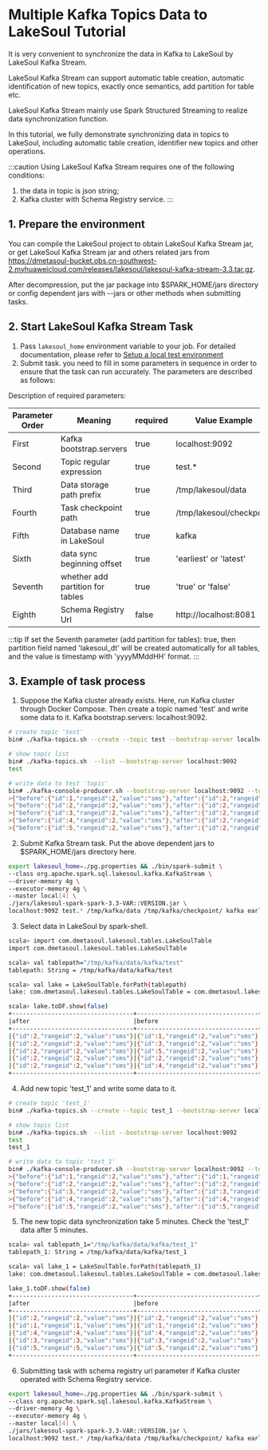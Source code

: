 # Multiple Kafka Topics Data to LakeSoul Tutorial

<!--
SPDX-FileCopyrightText: 2023 LakeSoul Contributors

SPDX-License-Identifier: Apache-2.0
-->

It is very convenient to synchronize the data in Kafka to LakeSoul by LakeSoul Kafka Stream.

LakeSoul Kafka Stream can support automatic table creation, automatic identification of new topics, exactly once
semantics, add partition for table etc.

LakeSoul Kafka Stream mainly use Spark Structured Streaming to realize data synchronization function.

In this tutorial, we fully demonstrate synchronizing data in topics to LakeSoul, including automatic table creation,
identifier new topics and other operations.

:::caution 
Using LakeSoul Kafka Stream requires one of the following conditions:
1. the data in topic is json string;
2. Kafka cluster with Schema Registry service.
:::

## 1. Prepare the environment

You can compile the LakeSoul project to obtain LakeSoul Kafka Stream jar, or get LakeSoul Kafka Stream jar and others  related jars from https://dmetasoul-bucket.obs.cn-southwest-2.myhuaweicloud.com/releases/lakesoul/lakesoul-kafka-stream-3.3.tar.gz.

After decompression, put the jar package into $SPARK_HOME/jars directory or config dependent jars with --jars or other
methods when submitting tasks.

## 2. Start LakeSoul Kafka Stream Task

1. Pass `lakesoul_home` environment variable to your job. For detailed documentation, please refer
   to [Setup a local test environment](../01-Getting%20Started/01-setup-local-env.md)
2. Submit task. you need to fill in some parameters in sequence in order to ensure that the task can run accurately. The parameters are described as follows:

Description of required parameters:

| Parameter Order | Meaning                          | required | Value Example            |
|-----------------|----------------------------------|----------|--------------------------|
| First           | Kafka bootstrap.servers          | true     | localhost:9092           |
| Second          | Topic regular expression         | true     | test.*                   |
| Third           | Data storage path prefix         | true     | /tmp/lakesoul/data       |
| Fourth          | Task checkpoint path             | true     | /tmp/lakesoul/checkpoint |
| Fifth           | Database name in LakeSoul        | true     | kafka                    |
| Sixth           | data sync beginning offset       | true     | 'earliest' or 'latest'   |
| Seventh         | whether add partition for tables | true     | 'true' or 'false'        |
| Eighth          | Schema Registry Url              | false    | http://localhost:8081    |

:::tip
If set the Seventh parameter (add partition for tables): true, then partition field named 'lakesoul_dt' will be created automatically for all tables, and the value is timestamp with 'yyyyMMddHH' format.
:::

## 3. Example of task process

1. Suppose the Kafka cluster already exists. Here, run Kafka cluster through Docker Compose. Then create a topic named 'test' and write some data to it. Kafka bootstrap.servers: localhost:9092.
```bash
# create topic 'test'
bin# ./kafka-topics.sh --create --topic test --bootstrap-server localhost:9092 --replication-factor 1 --partitions 4

# show topic list
bin# ./kafka-topics.sh  --list --bootstrap-server localhost:9092
test

# write data to test 'topic'
bin# ./kafka-console-producer.sh --bootstrap-server localhost:9092 --topic test
>{"before":{"id":1,"rangeid":2,"value":"sms"},"after":{"id":2,"rangeid":2,"value":"sms"},"source":{"version":"1.8.0.Final","connector":"mysql","name":"cdcserver","ts_ms":1644461444000,"snapshot":"false","db":"cdc","sequence":null,"table":"sms","server_id":529210004,"gtid":"de525a81-57f6-11ec-9b60-fa163e692542:1621099","file":"binlog.000033","pos":54831329,"row":0,"thread":null,"query":null},"op":"c","ts_ms":1644461444777,"transaction":1}
>{"before":{"id":2,"rangeid":2,"value":"sms"},"after":{"id":2,"rangeid":2,"value":"sms"},"source":{"version":"1.8.0.Final","connector":"mysql","name":"cdcserver","ts_ms":1644461444000,"snapshot":"false","db":"cdc","sequence":null,"table":"sms","server_id":529210004,"gtid":"de525a81-57f6-11ec-9b60-fa163e692542:1621099","file":"binlog.000033","pos":54831329,"row":0,"thread":null,"query":null},"op":"c","ts_ms":1644461444777,"transaction":2}
>{"before":{"id":3,"rangeid":2,"value":"sms"},"after":{"id":2,"rangeid":2,"value":"sms"},"source":{"version":"1.8.0.Final","connector":"mysql","name":"cdcserver","ts_ms":1644461444000,"snapshot":"false","db":"cdc","sequence":null,"table":"sms","server_id":529210004,"gtid":"de525a81-57f6-11ec-9b60-fa163e692542:1621099","file":"binlog.000033","pos":54831329,"row":0,"thread":null,"query":null},"op":"c","ts_ms":1644461444777,"transaction":3}
>{"before":{"id":4,"rangeid":2,"value":"sms"},"after":{"id":2,"rangeid":2,"value":"sms"},"source":{"version":"1.8.0.Final","connector":"mysql","name":"cdcserver","ts_ms":1644461444000,"snapshot":"false","db":"cdc","sequence":null,"table":"sms","server_id":529210004,"gtid":"de525a81-57f6-11ec-9b60-fa163e692542:1621099","file":"binlog.000033","pos":54831329,"row":0,"thread":null,"query":null},"op":"c","ts_ms":1644461444777,"transaction":4}
>{"before":{"id":5,"rangeid":2,"value":"sms"},"after":{"id":2,"rangeid":2,"value":"sms"},"source":{"version":"1.8.0.Final","connector":"mysql","name":"cdcserver","ts_ms":1644461444000,"snapshot":"false","db":"cdc","sequence":null,"table":"sms","server_id":529210004,"gtid":"de525a81-57f6-11ec-9b60-fa163e692542:1621099","file":"binlog.000033","pos":54831329,"row":0,"thread":null,"query":null},"op":"c","ts_ms":1644461444777,"transaction":5}
```

2. Submit Kafka Stream task. Put the above dependent jars to $SPARK_HOME/jars directory here.

```bash
export lakesoul_home=./pg.properties && ./bin/spark-submit \
--class org.apache.spark.sql.lakesoul.kafka.KafkaStream \
--driver-memory 4g \
--executor-memory 4g \
--master local[4] \
./jars/lakesoul-spark-spark-3.3-VAR::VERSION.jar \
localhost:9092 test.* /tmp/kafka/data /tmp/kafka/checkpoint/ kafka earliest false
```

3. Select data in LakeSoul by spark-shell.

```bash
scala> import com.dmetasoul.lakesoul.tables.LakeSoulTable
import com.dmetasoul.lakesoul.tables.LakeSoulTable

scala> val tablepath="/tmp/kafka/data/kafka/test"
tablepath: String = /tmp/kafka/data/kafka/test

scala> val lake = LakeSoulTable.forPath(tablepath)
lake: com.dmetasoul.lakesoul.tables.LakeSoulTable = com.dmetasoul.lakesoul.tables.LakeSoulTable@585a2ad9

scala> lake.toDF.show(false)
+----------------------------------+----------------------------------+---+-------------------------------------------------------------------------------------------------------------------------------------------------------------------------------------------------------------------------------------------------------------------------------------------------------+-----------+-------------+
|after                             |before                            |op |source                                                                                                                                                                                                                                                                                                 |transaction|ts_ms        |
+----------------------------------+----------------------------------+---+-------------------------------------------------------------------------------------------------------------------------------------------------------------------------------------------------------------------------------------------------------------------------------------------------------+-----------+-------------+
|{"id":2,"rangeid":2,"value":"sms"}|{"id":1,"rangeid":2,"value":"sms"}|c  |{"version":"1.8.0.Final","connector":"mysql","name":"cdcserver","ts_ms":1644461444000,"snapshot":"false","db":"cdc","sequence":null,"table":"sms","server_id":529210004,"gtid":"de525a81-57f6-11ec-9b60-fa163e692542:1621099","file":"binlog.000033","pos":54831329,"row":0,"thread":null,"query":null}|1          |1644461444777|
|{"id":2,"rangeid":2,"value":"sms"}|{"id":3,"rangeid":2,"value":"sms"}|c  |{"version":"1.8.0.Final","connector":"mysql","name":"cdcserver","ts_ms":1644461444000,"snapshot":"false","db":"cdc","sequence":null,"table":"sms","server_id":529210004,"gtid":"de525a81-57f6-11ec-9b60-fa163e692542:1621099","file":"binlog.000033","pos":54831329,"row":0,"thread":null,"query":null}|3          |1644461444777|
|{"id":2,"rangeid":2,"value":"sms"}|{"id":5,"rangeid":2,"value":"sms"}|c  |{"version":"1.8.0.Final","connector":"mysql","name":"cdcserver","ts_ms":1644461444000,"snapshot":"false","db":"cdc","sequence":null,"table":"sms","server_id":529210004,"gtid":"de525a81-57f6-11ec-9b60-fa163e692542:1621099","file":"binlog.000033","pos":54831329,"row":0,"thread":null,"query":null}|5          |1644461444777|
|{"id":2,"rangeid":2,"value":"sms"}|{"id":2,"rangeid":2,"value":"sms"}|c  |{"version":"1.8.0.Final","connector":"mysql","name":"cdcserver","ts_ms":1644461444000,"snapshot":"false","db":"cdc","sequence":null,"table":"sms","server_id":529210004,"gtid":"de525a81-57f6-11ec-9b60-fa163e692542:1621099","file":"binlog.000033","pos":54831329,"row":0,"thread":null,"query":null}|2          |1644461444777|
|{"id":2,"rangeid":2,"value":"sms"}|{"id":4,"rangeid":2,"value":"sms"}|c  |{"version":"1.8.0.Final","connector":"mysql","name":"cdcserver","ts_ms":1644461444000,"snapshot":"false","db":"cdc","sequence":null,"table":"sms","server_id":529210004,"gtid":"de525a81-57f6-11ec-9b60-fa163e692542:1621099","file":"binlog.000033","pos":54831329,"row":0,"thread":null,"query":null}|4          |1644461444777|
+----------------------------------+----------------------------------+---+-------------------------------------------------------------------------------------------------------------------------------------------------------------------------------------------------------------------------------------------------------------------------------------------------------+-----------+-------------+
```

4. Add new topic 'test_1' and write some data to it.

```bash
# create topic 'test_1' 
bin# ./kafka-topics.sh --create --topic test_1 --bootstrap-server localhost:9092 --replication-factor 1 --partitions 4

# show topic list
bin# ./kafka-topics.sh  --list --bootstrap-server localhost:9092
test
test_1

# write data to topic 'test_1'
bin# ./kafka-console-producer.sh --bootstrap-server localhost:9092 --topic test_1
>{"before":{"id":1,"rangeid":2,"value":"sms"},"after":{"id":1,"rangeid":1,"value":"sms"},"source":{"version":"1.8.0.Final","connector":"mysql","name":"cdcserver","ts_ms":1644461444000,"snapshot":"false","db":"cdc","sequence":null,"table":"sms","server_id":529210004,"gtid":"de525a81-57f6-11ec-9b60-fa163e692542:1621099","file":"binlog.000033","pos":54831329,"row":0,"thread":null,"query":null},"op":"c","ts_ms":1644461444777,"transaction":1}
>{"before":{"id":2,"rangeid":2,"value":"sms"},"after":{"id":2,"rangeid":2,"value":"sms"},"source":{"version":"1.8.0.Final","connector":"mysql","name":"cdcserver","ts_ms":1644461444000,"snapshot":"false","db":"cdc","sequence":null,"table":"sms","server_id":529210004,"gtid":"de525a81-57f6-11ec-9b60-fa163e692542:1621099","file":"binlog.000033","pos":54831329,"row":0,"thread":null,"query":null},"op":"c","ts_ms":1644461444777,"transaction":2}
>{"before":{"id":3,"rangeid":2,"value":"sms"},"after":{"id":3,"rangeid":3,"value":"sms"},"source":{"version":"1.8.0.Final","connector":"mysql","name":"cdcserver","ts_ms":1644461444000,"snapshot":"false","db":"cdc","sequence":null,"table":"sms","server_id":529210004,"gtid":"de525a81-57f6-11ec-9b60-fa163e692542:1621099","file":"binlog.000033","pos":54831329,"row":0,"thread":null,"query":null},"op":"c","ts_ms":1644461444777,"transaction":3}
>{"before":{"id":4,"rangeid":2,"value":"sms"},"after":{"id":4,"rangeid":4,"value":"sms"},"source":{"version":"1.8.0.Final","connector":"mysql","name":"cdcserver","ts_ms":1644461444000,"snapshot":"false","db":"cdc","sequence":null,"table":"sms","server_id":529210004,"gtid":"de525a81-57f6-11ec-9b60-fa163e692542:1621099","file":"binlog.000033","pos":54831329,"row":0,"thread":null,"query":null},"op":"c","ts_ms":1644461444777,"transaction":4}
>{"before":{"id":5,"rangeid":2,"value":"sms"},"after":{"id":5,"rangeid":5,"value":"sms"},"source":{"version":"1.8.0.Final","connector":"mysql","name":"cdcserver","ts_ms":1644461444000,"snapshot":"false","db":"cdc","sequence":null,"table":"sms","server_id":529210004,"gtid":"de525a81-57f6-11ec-9b60-fa163e692542:1621099","file":"binlog.000033","pos":54831329,"row":0,"thread":null,"query":null},"op":"c","ts_ms":1644461444777,"transaction":5}
```

5. The new topic data synchronization take 5 minutes. Check the 'test_1' data after 5 minutes.

```bash
scala> val tablepath_1="/tmp/kafka/data/kafka/test_1"
tablepath_1: String = /tmp/kafka/data/kafka/test_1

scala> val lake_1 = LakeSoulTable.forPath(tablepath_1)
lake: com.dmetasoul.lakesoul.tables.LakeSoulTable = com.dmetasoul.lakesoul.tables.LakeSoulTable@43900101

lake_1.toDF.show(false)
+----------------------------------+----------------------------------+----+-------------------------------------------------------------------------------------------------------------------------------------------------------------------------------------------------------------------------------------------------------------------------------------------------------+-----------+-------------+
|after                             |before                            |op  |source                                                                                                                                                                                                                                                                                                 |transaction|ts_ms        |
+----------------------------------+----------------------------------+----+-------------------------------------------------------------------------------------------------------------------------------------------------------------------------------------------------------------------------------------------------------------------------------------------------------+-----------+-------------+
|{"id":2,"rangeid":2,"value":"sms"}|{"id":2,"rangeid":2,"value":"sms"}|c   |{"version":"1.8.0.Final","connector":"mysql","name":"cdcserver","ts_ms":1644461444000,"snapshot":"false","db":"cdc","sequence":null,"table":"sms","server_id":529210004,"gtid":"de525a81-57f6-11ec-9b60-fa163e692542:1621099","file":"binlog.000033","pos":54831329,"row":0,"thread":null,"query":null}|2          |1644461444777|
|{"id":1,"rangeid":1,"value":"sms"}|{"id":1,"rangeid":2,"value":"sms"}|c   |{"version":"1.8.0.Final","connector":"mysql","name":"cdcserver","ts_ms":1644461444000,"snapshot":"false","db":"cdc","sequence":null,"table":"sms","server_id":529210004,"gtid":"de525a81-57f6-11ec-9b60-fa163e692542:1621099","file":"binlog.000033","pos":54831329,"row":0,"thread":null,"query":null}|1          |1644461444777|
|{"id":4,"rangeid":4,"value":"sms"}|{"id":4,"rangeid":2,"value":"sms"}|c   |{"version":"1.8.0.Final","connector":"mysql","name":"cdcserver","ts_ms":1644461444000,"snapshot":"false","db":"cdc","sequence":null,"table":"sms","server_id":529210004,"gtid":"de525a81-57f6-11ec-9b60-fa163e692542:1621099","file":"binlog.000033","pos":54831329,"row":0,"thread":null,"query":null}|4          |1644461444777|
|{"id":3,"rangeid":3,"value":"sms"}|{"id":3,"rangeid":2,"value":"sms"}|c   |{"version":"1.8.0.Final","connector":"mysql","name":"cdcserver","ts_ms":1644461444000,"snapshot":"false","db":"cdc","sequence":null,"table":"sms","server_id":529210004,"gtid":"de525a81-57f6-11ec-9b60-fa163e692542:1621099","file":"binlog.000033","pos":54831329,"row":0,"thread":null,"query":null}|3          |1644461444777|
|{"id":5,"rangeid":5,"value":"sms"}|{"id":5,"rangeid":2,"value":"sms"}|c   |{"version":"1.8.0.Final","connector":"mysql","name":"cdcserver","ts_ms":1644461444000,"snapshot":"false","db":"cdc","sequence":null,"table":"sms","server_id":529210004,"gtid":"de525a81-57f6-11ec-9b60-fa163e692542:1621099","file":"binlog.000033","pos":54831329,"row":0,"thread":null,"query":null}|5          |1644461444777|
+----------------------------------+----------------------------------+----+-------------------------------------------------------------------------------------------------------------------------------------------------------------------------------------------------------------------------------------------------------------------------------------------------------+-----------+-------------+
```

6. Submitting task with schema registry url parameter if Kafka cluster operated with Schema Registry service.

```bash
export lakesoul_home=./pg.properties && ./bin/spark-submit \
--class org.apache.spark.sql.lakesoul.kafka.KafkaStream \
--driver-memory 4g \
--executor-memory 4g \
--master local[4] \
./jars/lakesoul-spark-spark-3.3-VAR::VERSION.jar \
localhost:9092 test.* /tmp/kafka/data /tmp/kafka/checkpoint/ kafka earliest false http://localhost:8081
```